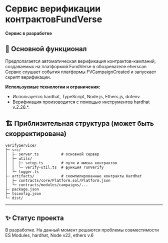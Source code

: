 # Cервис верификации контрактовFundVerse

**Сервис в разработке**

## 📌 Основной функционал

Предполагается автоматическая верификация контрактов-кампаний, создаваемых на платформой FundVerse в обозревателе eherscan
Сервис слушает события платформы FVCampaignCreated и запускает скрипт верификации.

**Используемые технологии и ограничения:**
- Используется hardhat, TypeScript, Node.js, Ethers.js, dotenv.
- Верификация произоводится с помощью инструментов hardhat v.2.26.*. 


## 🏗 Приблизительная структура (может быть скорректирована)


```
verifyService/
├─ src/
│  ├─ server.ts          # основной сервер
│  ├─ utils/
│  │  ├─ setup.ts        # пути и имена контрактов
│  │  └─ verify-util.ts  # функция runVerify
│  └─ logger.ts
├─ artifacts/            # скомпилированные контракты Hardhat
│  ├─ contracts/core/Platform.sol/Platform.json
│  └─ contracts/modules/campaigns/...
├─ package.json
├─ tsconfig.json
└─ dist/
```
---

## ✨ Статус проекта

В разработке. На данный момент решаются проблемы совместимости ES Modules,
hardhat, Node v22, ethers v.6 